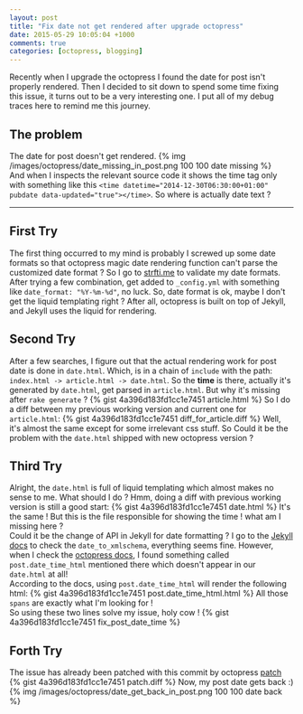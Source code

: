 ```yaml
---
layout: post
title: "Fix date not get rendered after upgrade octopress"
date: 2015-05-29 10:05:04 +1000
comments: true
categories: [octopress, blogging]
---
```


Recently when I upgrade the octopress I found the date for post isn't properly rendered. Then I decided to sit down to
spend some time fixing this issue, it turns out to be a very interesting one. I put all of my debug traces here to remind
me this journey.

<!--more-->

## The problem
The date for post doesn't get rendered. {% img /images/octopress/date_missing_in_post.png 100 100 date missing %} <br>
And when I inspects the relevant source code it shows the time tag only with something like this `<time datetime="2014-12-30T06:30:00+01:00" pubdate data-updated="true"></time>`. So where is actually date text ?

------------------------

## First Try
The first thing occurred to my mind is probably I screwed up some date formats so that octopress magic date rendering function can't parse the customized date format ?
So I go to [strfti.me](http://www.strfti.me/) to validate my date formats. After trying a few combination, get added to
`_config.yml` with something like `date_format: "%Y-%m-%d"`, no luck.
So, date format is ok, maybe I don't get the liquid templating right ? After all, octopress is built on top of Jekyll, and
Jekyll uses the liquid for rendering.

## Second Try
After a few searches, I figure out that the actual rendering work for post date is done in `date.html`. Which, is in a
chain of `include` with the path: `index.html -> article.html -> date.html`.
So the **time** is there, actually it's generated by `date.html`, get parsed in `article.html`. But why it's missing after `rake generate` ?
{% gist 4a396d183fd1cc1e7451 article.html %}
So I do a diff between my previous working version and current one for `article.html`:
{% gist 4a396d183fd1cc1e7451 diff_for_article.diff %}
Well, it's almost the same except for some irrelevant css stuff.
So Could it be the problem with the `date.html` shipped with new octopress version ?

## Third Try
Alright, the `date.html` is full of liquid templating which almost makes no sense to me. What should I do ? Hmm, doing a diff with previous working version is still a good start:
{% gist 4a396d183fd1cc1e7451 date.html %}
It's the same ! But this is the file responsible for showing the time ! what am I missing here ? <br>
Could it be the change of API in Jekyll for date formatting ? I go to the [Jekyll docs](http://jekyllrb.com/docs/templates/) to check the `date_to_xmlschema`, everything seems fine.
However, when I check the [octopress docs](https://github.com/octopress/date-format), I found something called `post.date_time_html` mentioned there which doesn't appear in our `date.html` at all! <br>
According to the docs, using `post.date_time_html` will render the following html:
{% gist 4a396d183fd1cc1e7451 post.date_time_html.html %}
All those `spans` are exactly what I'm looking for ! <br>
So using these two lines solve my issue, holy cow !
{% gist 4a396d183fd1cc1e7451 fix_post_date_time %}

## Forth Try
The issue has already been patched with this commit by octopress [patch](https://github.com/imathis/octopress/commit/73e540409ceb8bc18048b6a96a4b815fc303ea28)
{% gist 4a396d183fd1cc1e7451 patch.diff %}
Now, my post date gets back :) {% img /images/octopress/date_get_back_in_post.png 100 100 date back %}
